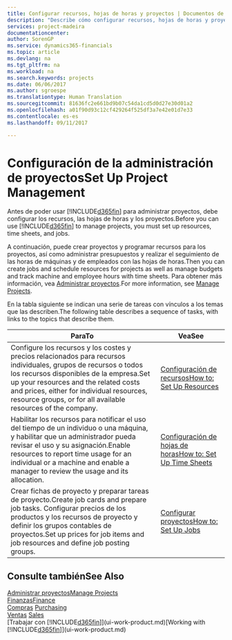 ```yaml
---
title: Configurar recursos, hojas de horas y proyectos | Documentos de Microsoft
description: "Describe cómo configurar recursos, hojas de horas y proyectos para administrar proyectos."
services: project-madeira
documentationcenter: 
author: SorenGP
ms.service: dynamics365-financials
ms.topic: article
ms.devlang: na
ms.tgt_pltfrm: na
ms.workload: na
ms.search.keywords: projects
ms.date: 06/06/2017
ms.author: sgroespe
ms.translationtype: Human Translation
ms.sourcegitcommit: 81636fc2e661bd9b07c54da1cd5d0d27e30d01a2
ms.openlocfilehash: a01f90d93c12cf429264f525df3a7e42e01d7e33
ms.contentlocale: es-es
ms.lasthandoff: 09/11/2017

---
```

# <a name="set-up-project-management"></a><span data-ttu-id="4f58f-103">Configuración de la administración de proyectos</span><span class="sxs-lookup"><span data-stu-id="4f58f-103">Set Up Project Management</span></span>
<span data-ttu-id="4f58f-104">Antes de poder usar [!INCLUDE[d365fin](includes/d365fin_md.md)] para administrar proyectos, debe configurar los recursos, las hojas de horas y los proyectos.</span><span class="sxs-lookup"><span data-stu-id="4f58f-104">Before you can use [!INCLUDE[d365fin](includes/d365fin_md.md)] to manage projects, you must set up resources, time sheets, and jobs.</span></span>

<span data-ttu-id="4f58f-105">A continuación, puede crear proyectos y programar recursos para los proyectos, así como administrar presupuestos y realizar el seguimiento de las horas de máquinas y de empleados con las hojas de horas.</span><span class="sxs-lookup"><span data-stu-id="4f58f-105">Then you can create jobs and schedule resources for projects as well as manage budgets and track machine and employee hours with time sheets.</span></span> <span data-ttu-id="4f58f-106">Para obtener más información, vea [Administrar proyectos](projects-manage-projects.md).</span><span class="sxs-lookup"><span data-stu-id="4f58f-106">For more information, see [Manage Projects](projects-manage-projects.md).</span></span>  

<span data-ttu-id="4f58f-107">En la tabla siguiente se indican una serie de tareas con vínculos a los temas que las describen.</span><span class="sxs-lookup"><span data-stu-id="4f58f-107">The following table describes a sequence of tasks, with links to the topics that describe them.</span></span>

| <span data-ttu-id="4f58f-108">Para</span><span class="sxs-lookup"><span data-stu-id="4f58f-108">To</span></span> | <span data-ttu-id="4f58f-109">Vea</span><span class="sxs-lookup"><span data-stu-id="4f58f-109">See</span></span> |
| --- | --- |
| <span data-ttu-id="4f58f-110">Configure los recursos y los costes y precios relacionados para recursos individuales, grupos de recursos o todos los recursos disponibles de la empresa.</span><span class="sxs-lookup"><span data-stu-id="4f58f-110">Set up your resources and the related costs and prices, either for individual resources, resource groups, or for all available resources of the company.</span></span> |[<span data-ttu-id="4f58f-111">Configuración de recursos</span><span class="sxs-lookup"><span data-stu-id="4f58f-111">How to: Set Up Resources</span></span>](projects-how-setup-resources.md) |
| <span data-ttu-id="4f58f-112">Habilitar los recursos para notificar el uso del tiempo de un individuo o una máquina, y habilitar que un administrador pueda revisar el uso y su asignación.</span><span class="sxs-lookup"><span data-stu-id="4f58f-112">Enable resources to report time usage for an individual or a machine and enable a manager to review the usage and its allocation.</span></span> |[<span data-ttu-id="4f58f-113">Configuración de hojas de horas</span><span class="sxs-lookup"><span data-stu-id="4f58f-113">How to: Set Up Time Sheets</span></span>](projects-how-setup-time-sheets.md) |
| <span data-ttu-id="4f58f-114">Crear fichas de proyecto y preparar tareas de proyecto.</span><span class="sxs-lookup"><span data-stu-id="4f58f-114">Create job cards and prepare job tasks.</span></span> <span data-ttu-id="4f58f-115">Configurar precios de los productos y los recursos de proyecto y definir los grupos contables de proyectos.</span><span class="sxs-lookup"><span data-stu-id="4f58f-115">Set up prices for job items and job resources and define job posting groups.</span></span> |[<span data-ttu-id="4f58f-116">Configurar proyectos</span><span class="sxs-lookup"><span data-stu-id="4f58f-116">How to: Set Up Jobs</span></span>](projects-how-setup-jobs.md) |

## <a name="see-also"></a><span data-ttu-id="4f58f-117">Consulte también</span><span class="sxs-lookup"><span data-stu-id="4f58f-117">See Also</span></span>
[<span data-ttu-id="4f58f-118">Administrar proyectos</span><span class="sxs-lookup"><span data-stu-id="4f58f-118">Manage Projects</span></span>](projects-manage-projects.md)  
[<span data-ttu-id="4f58f-119">Finanzas</span><span class="sxs-lookup"><span data-stu-id="4f58f-119">Finance</span></span>](finance.md)  
<span data-ttu-id="4f58f-120">[Compras](purchasing-manage-purchasing.md)       </span><span class="sxs-lookup"><span data-stu-id="4f58f-120">[Purchasing](purchasing-manage-purchasing.md)       </span></span>  
<span data-ttu-id="4f58f-121">[Ventas](sales-manage-sales.md)   </span><span class="sxs-lookup"><span data-stu-id="4f58f-121">[Sales](sales-manage-sales.md)   </span></span>  
<span data-ttu-id="4f58f-122">[Trabajar con [!INCLUDE[d365fin](includes/d365fin_md.md)]](ui-work-product.md)</span><span class="sxs-lookup"><span data-stu-id="4f58f-122">[Working with [!INCLUDE[d365fin](includes/d365fin_md.md)]](ui-work-product.md)</span></span>  

